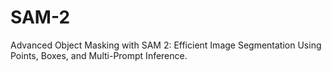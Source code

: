 # SAM-2
Advanced Object Masking with SAM 2: Efficient Image Segmentation Using Points, Boxes, and Multi-Prompt Inference.
